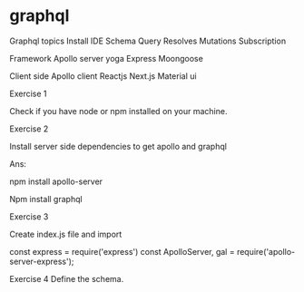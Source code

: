 # graphql
Graphql topics 
Install 
IDE
Schema
Query
Resolves
Mutations 
Subscription 

Framework 
Apollo server yoga
Express 
Moongoose 

Client side
Apollo client
Reactjs
Next.js
Material ui


Exercise 1

Check if you have node or npm installed on your machine.

Exercise 2

Install server side dependencies to get apollo and graphql

Ans:

npm install apollo-server

Npm install graphql

Exercise 3

Create index.js file and import

const express = require('express')
const ApolloServer, gal = require('apollo-server-express');

Exercise 4
Define the schema.

